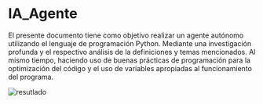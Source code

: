 # IA_Agente
El presente documento tiene como objetivo realizar un agente autónomo utilizando el lenguaje de programación Python. Mediante una investigación profunda y el respectivo análisis de la definiciones y temas mencionados. Al mismo tiempo, haciendo uso de buenas prácticas de programación para la optimización del código y el uso de variables apropiadas al funcionamiento del programa.

![resutlado](https://user-images.githubusercontent.com/99310007/170398056-d4dff0b0-4435-4dc3-b6a7-f602d15aba54.png)
